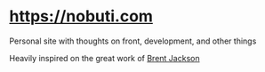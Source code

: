 # https://nobuti.com

Personal site with thoughts on front, development, and other things

Heavily inspired on the great work of [Brent Jackson](https://github.com/jxnblk)
